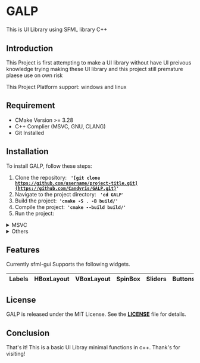 <h1 style="font-size: 2rem;"> GALP </h1>
 This is UI Library using SFML library C++

 ## **Introduction**

This Project is first attempting to make a UI library without have UI preivous knowledge trying making these UI library and this project still premature plaese use on own risk

This Project Platform support: windows and linux

## **Requirement**
<ul>
  <li>CMake Version >= 3.28</li>
  <li>C++ Complier (MSVC, GNU, CLANG)</li>
  <li>Git Installed </li>
</ul>


## **Installation**

To install GALP, follow these steps: 

1. Clone the repository: <code> **'[git clone https://github.com/username/project-title.git](https://github.com/Candyris/GALP.git)'** </code>
2. Navigate to the project directory: <code> **'cd GALP'** </code>
3. Build the project:<code> **'cmake -S . -B build/'** </code>
4. Compile the project:<code> **'cmake --build build/'** </code>
5. Run the project:
<details>
 <summary>MSVC</summary>
./build/Debug/main
</details>
<details>
<summary>Others</summary>
./build/main
</details>

## **Features**

Currently sfml-gui Supports the following widgets.

Labels | HBoxLayout | VBoxLayout | SpinBox | Sliders | Buttons | LineEdit |
-------|------------|------------|---------|---------|---------|----------|

## **License**

GALP is released under the MIT License. See the **[LICENSE](https://www.blackbox.ai/share/LICENSE)** file for details.

## **Conclusion**

That's it! This is a basic UI Libray minimal functions in c++.
Thank's for visiting!
